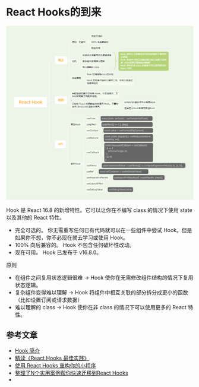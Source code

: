 # React Hooks的到来

![react-hook-xmind](../assets/react-hook.png "react-hook-xmind")

Hook 是 React 16.8 的新增特性。它可以让你在不编写 class 的情况下使用 state 以及其他的 React 特性。

* 完全可选的。 你无需重写任何已有代码就可以在一些组件中尝试 Hook。但是如果你不想，你不必现在就去学习或使用 Hook。
* 100% 向后兼容的。 Hook 不包含任何破坏性改动。
* 现在可用。 Hook 已发布于 v16.8.0。

原则

* 在组件之间复用状态逻辑很难 → Hook 使你在无需修改组件结构的情况下复用状态逻辑。 
* 复杂组件变得难以理解 → Hook 将组件中相互关联的部分拆分成更小的函数（比如设置订阅或请求数据）
* 难以理解的 class → Hook 使你在非 class 的情况下可以使用更多的 React 特性。


## 参考文章

* [Hook 简介](https://zh-hans.reactjs.org/docs/hooks-intro.html)
* [精读《React Hooks 最佳实践》](https://segmentfault.com/a/1190000020329053)
* [使用 React Hooks 重构你的小程序](https://aotu.io/notes/2019/07/10/taro-hooks/index.html)
* [整理了N个实用案例帮你快速迁移到React Hooks](https://bobi.ink/2019/08/10/react-hooks/)
* 